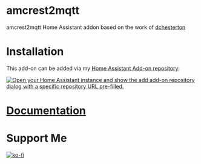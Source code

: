 # amcrest2mqtt
amcrest2mqtt Home Assistant addon based on the work of [dchesterton](https://github.com/dchesterton/amcrest2mqtt)
# Installation
This add-on can be added via my [Home Assistant Add-on repository](https://github.com/ikifar2012/ha-addons):

[![Open your Home Assistant instance and show the add add-on repository dialog with a specific repository URL pre-filled.](https://my.home-assistant.io/badges/supervisor_add_addon_repository.svg)](https://my.home-assistant.io/redirect/supervisor_add_addon_repository/?repository_url=https%3A%2F%2Fgithub.com%2Fikifar2012%2Fha-addons)

# [Documentation](/addon/DOCS.md)

# Support Me 
[![ko-fi](https://ko-fi.com/img/githubbutton_sm.svg)](https://ko-fi.com/mathesonsteplock)

[here]: https://www.home-assistant.io/hassio/installing_third_party_addons/